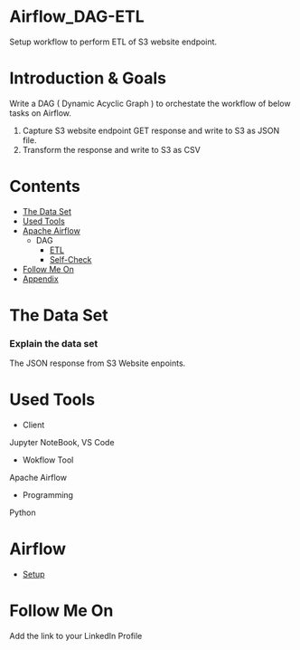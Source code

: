# Airflow_DAG-ETL
Setup workflow to perform ETL of S3 website endpoint.

# Introduction & Goals
Write a DAG ( Dynamic Acyclic Graph ) to orchestate the workflow of below tasks on Airflow.
   1. Capture S3 website endpoint GET response and write to S3 as JSON file.
   2. Transform the response and write to S3 as CSV

# Contents

- [The Data Set](#the-data-set)
- [Used Tools](#used-tools)
- [Apache Airflow](#Airflow)
  - DAG
      - [ETL](DAGs/asset_details_hook.py)
      - [Self-Check](DAGs/file_check.py)
- [Follow Me On](#follow-me-on)
- [Appendix](#appendix)


# The Data Set
### Explain the data set

The JSON response from S3 Website enpoints.


# Used Tools
- Client

Jupyter NoteBook, VS Code

- Wokflow Tool

Apache Airflow

- Programming

Python


# Airflow
   - [Setup](Data-Engineering/Blogs_Code/Airflow_Configuration.MD)

# Follow Me On
Add the link to your LinkedIn Profile



